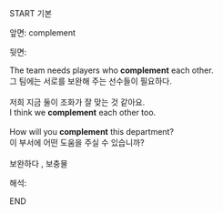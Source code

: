 START
기본

앞면:
complement


뒷면:
<div>The team needs players who <strong>complement</strong> each other. </div><div><div>그 팀에는 서로를 보완해 주는 선수들이 필요하다.</div></div><div><br></div><div><div><div>저희 지금 둘이 조화가 잘 맞는 것 같아요.</div></div><div><div>I think we <strong>complement</strong> each other too.</div></div></div><div><br></div><div><div>How will you <strong>complement</strong> this department? </div><div><div>이 부서에 어떤 도움을 주실 수 있습니까?</div></div></div><div><br></div><div>보완하다 , 보충물</div>


해석:

END